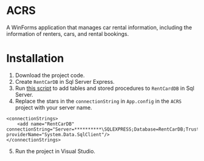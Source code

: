 # ACRS
A WinForms application that manages car rental information, including the information of renters, cars, and rental bookings.

# Installation
1. Download the project code.
2. Create `RentCarDB` in Sql Server Express.
3. Run [this script](https://gist.github.com/basaif/4b0c16d04c812cabdb759170fa5ddcb7) to add tables and stored procedures to `RentCardDB` in Sql Server.
4. Replace the stars in the `connectionString` in `App.config` in the `ACRS` project with your server name.
```
<connectionStrings>
    <add name="RentCarDB" connectionString="Server=**********\SQLEXPRESS;Database=RentCarDB;Trusted_Connection=True;" providerName="System.Data.SqlClient"/>
</connectionStrings>
 ```
 5. Run the project in Visual Studio.

